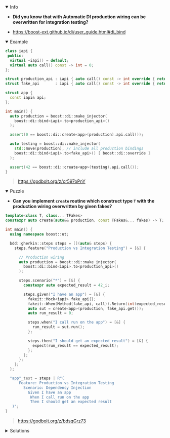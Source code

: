 <details open><summary>Info</summary><p>

* **Did you know that with Automatic DI production wiring can be overwritten for integration testing?**

 * https://boost-ext.github.io/di/user_guide.html#di_bind

</p></details><details open><summary>Example</summary><p>

```cpp
class iapi {
 public:
  virtual ~iapi() = default;
  virtual auto call() const -> int = 0;
};

struct production_api : iapi { auto call() const -> int override { return {}; } };
struct fake_api       : iapi { auto call() const -> int override { return 42; } };

struct app {
  const iapi& api;
};

int main() {
  auto production = boost::di::make_injector(
    boost::di::bind<iapi>.to<production_api>()
  );

  assert(0 == boost::di::create<app>(production).api.call());

  auto testing = boost::di::make_injector(
    std::move(production), // include all production bindings
    boost::di::bind<iapi>.to<fake_api>() [ boost::di::override ]
  );

  assert(42 == boost::di::create<app>(testing).api.call());
}
```

> https://godbolt.org/z/cr597oPnY

</p></details><details open><summary>Puzzle</summary><p>

* **Can you implement `create` routine which construct type `T` with the production wiring overwritten by given fakes?**

```cpp
template<class T, class... TFakes>
constexpr auto create(auto&& production, const TFakes&... fakes) -> T; // TODO

int main() {
  using namespace boost::ut;

  bdd::gherkin::steps steps = [](auto& steps) {
    steps.feature("Production vs Integration Testing") = [&] {

      // Production wiring
      auto production = boost::di::make_injector(
        boost::di::bind<iapi>.to<production_api>()
      );

      steps.scenario("*") = [&] {
        constexpr auto expected_result = 42_i;

        steps.given("I have an app") = [&] {
          fakeit::Mock<iapi> fake_api{};
          fakeit::When(Method(fake_api, call)).Return(int(expected_result));
          auto sut = create<app>(production, fake_api.get());
          auto run_result = 0;

          steps.when("I call run on the app") = [&] {
            run_result = sut.run();
          };

          steps.then("I should get an expected result") = [&] {
            expect(run_result == expected_result);
          };
        };
      };
    };
  };

  "app"_test = steps | R"(
      Feature: Production vs Integration Testing
        Scenario: Dependency Injection
          Given I have an app
           When I call run on the app
           Then I should get an expected result
   )";
}
```

> https://godbolt.org/z/bdsqGrz73

</p></details><details><summary>Solutions</summary><p>

```cpp
template<class T, class... TFakes>
constexpr auto create(auto&& production, const TFakes&... fakes) {
  return boost::di::create<T>(boost::di::make_injector(
    std::move(production),
    boost::di::bind<TFakes>.to(fakes) [ boost::di::override ] ...
  ));
}
```

> https://godbolt.org/z/9e7aqsPdM

```cpp
template<class T, class TProduction, class... TFakes>
constexpr auto create(TProduction&& production, const TFakes&... fakes) -> T {
  auto i = boost::di::make_injector(std::forward<TProduction>(production),
                                    boost::di::bind<iapi>.to(fakes)[boost::di::override]...);
  return boost::di::create<T>(std::move(i));
}
```

> https://godbolt.org/z/x1ze7r44d

```cpp
template<class T, class... TFakes>
constexpr auto create(auto&& production, const TFakes&... fakes) -> T{
  auto testing = boost::di::make_injector(
    std::move(production), // include all production bindings
    boost::di::bind<TFakes>.to(fakes) [ boost::di::override ]...
  );
  return boost::di::create<T>(testing);
}
```

> https://godbolt.org/z/ojGzqK9Pf

```cpp
template<class T, class... TFakes>
constexpr auto create(auto&& production, const TFakes&... fakes) -> T
{
    auto testingInjector = boost::di::make_injector(
        //the production one
        std::move(production),
        //when we see something that can take a TFake use the one passed in
        boost::di::bind<TFakes>.to(fakes) [ boost::di::override ]...
    );
    return boost::di::create<T>(testingInjector);
}
```

> https://godbolt.org/z/Kfqsz9hrr
